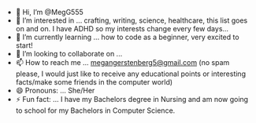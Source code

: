 - 👋 Hi, I’m @MegG555
- 👀 I’m interested in ... crafting, writing, science, healthcare, this list goes on and on. I have ADHD so my interests change every few days...
- 🌱 I’m currently learning ... how to code as a beginner, very excited to start!
- 💞️ I’m looking to collaborate on ...
- 📫 How to reach me ... megangerstenberg5@gmail.com (no spam please, I would just like to receive any educational points or interesting facts/make some friends in the computer world)
- 😄 Pronouns: ... She/Her
- ⚡ Fun fact: ... I have my Bachelors degree in Nursing and am now going to school for my Bachelors in Computer Science.

<!---
MegG555/MegG555 is a ✨ special ✨ repository because its `README.md` (this file) appears on your GitHub profile.
You can click the Preview link to take a look at your changes.
--->

